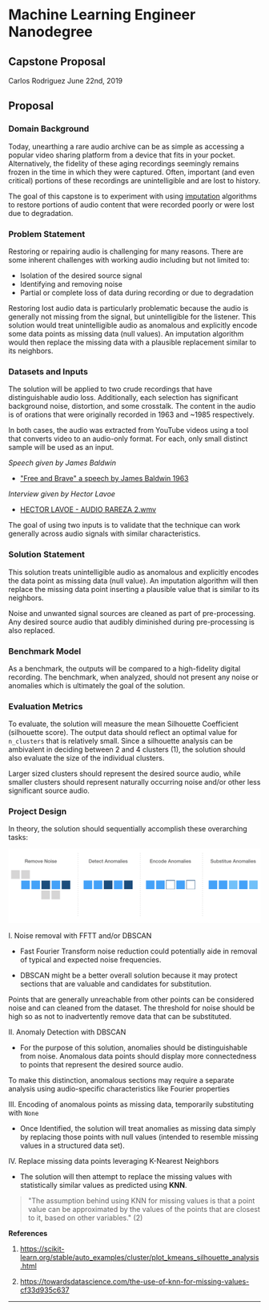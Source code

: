 # Machine Learning Engineer Nanodegree
## Capstone Proposal
Carlos Rodriguez
June 22nd, 2019

## Proposal

### Domain Background

Today, unearthing a rare audio archive can be as simple as accessing a popular video sharing platform from a device that fits in your pocket. Alternatively, the fidelity of these aging recordings seemingly remains frozen in the time in which they were captured. Often, important (and even critical) portions of these recordings are unintelligible and are lost to history.

The goal of this capstone is to experiment with using [imputation](https://en.wikipedia.org/wiki/Imputation_(statistics)) algorithms to restore portions of audio content that were recorded poorly or were lost due to degradation.

### Problem Statement

Restoring or repairing audio is challenging for many reasons. There are some inherent challenges with working audio including but not limited to:

- Isolation of the desired source signal
- Identifying and removing noise
- Partial or complete loss of data during recording or due to degradation

Restoring lost audio data is particularly problematic because the audio is generally not missing from the signal, but unintelligible for the listener. This solution would treat unintelligible audio as anomalous and explicitly encode some data points as missing data (null values). An imputation algorithm would then replace the missing data with a plausible replacement similar to its neighbors.

### Datasets and Inputs

The solution will be applied to two crude recordings that have distinguishable audio loss. Additionally, each selection has significant background noise, distortion, and some crosstalk. The content in the audio is of orations that were originally recorded in 1963 and ~1985 respectively.  

In both cases, the audio was extracted from YouTube videos using a tool that converts video to an audio-only format. For each, only small distinct sample will be used as an input.

*Speech given by James Baldwin*
  - ["Free and Brave" a speech by James Baldwin 1963](https://www.youtube.com/watch?v=EMYgOfcgMaI)

*Interview given by Hector Lavoe*
  - [HECTOR LAVOE - AUDIO RAREZA 2.wmv](https://www.youtube.com/watch?v=ICvmLoBPX4o&t=40s)

The goal of using two inputs is to validate that the technique can work generally across audio signals with similar characteristics.


### Solution Statement

This solution treats unintelligible audio as anomalous and explicitly encodes the data point as missing data (null value). An imputation algorithm will then replace the missing data point inserting a plausible value that is similar to its neighbors.

Noise and unwanted signal sources are cleaned as part of pre-processing. Any desired source audio that audibly diminished during pre-processing is also replaced.

### Benchmark Model

As a benchmark, the outputs will be compared to a high-fidelity digital recording. The benchmark, when analyzed, should not present any noise or anomalies which is ultimately the goal of the solution.   

### Evaluation Metrics

To evaluate, the solution will measure the mean Silhouette Coefficient (silhouette score). The output data should reflect an optimal value for `n_clusters` that is relatively small.  Since a silhouette analysis can be ambivalent in deciding between 2 and 4 clusters (1), the solution should also evaluate the size of the individual clusters.

Larger sized clusters should represent the desired source audio, while smaller clusters should represent naturally occurring noise and/or other less significant source audio.

### Project Design

In theory, the solution should sequentially accomplish these overarching tasks:

![workflow](flow.png "Workflow")

I. Noise removal with FFTT and/or DBSCAN
  - Fast Fourier Transform noise reduction could potentially aide in removal of typical and expected noise frequencies.

  - DBSCAN might be a better overall solution because it may protect sections that are valuable and candidates for substitution.

   Points that are generally unreachable  from other points can be considered noise and can cleaned from the dataset. The threshold for noise should be high so as not to inadvertently remove data that can be substituted.

II. Anomaly Detection with DBSCAN
  - For the purpose of this solution, anomalies should be distinguishable from noise. Anomalous data points should display more connectedness to points that represent the desired source audio.

  To make this distinction, anomalous sections may require a separate analysis using audio-specific characteristics like Fourier properties

III. Encoding of anomalous points as missing data, temporarily substituting with `None`

  - Once Identified, the solution will treat anomalies as missing data simply by replacing those points with null values (intended to resemble missing values in a structured data set).

IV. Replace missing data points leveraging K-Nearest Neighbors

  - The solution will then attempt to replace the missing values with statistically similar values as predicted using **KNN**.

  > "The assumption behind using KNN for missing values is that a point value can be approximated by the values of the points that are closest to it, based on other variables." (2)



**References**

1. https://scikit-learn.org/stable/auto_examples/cluster/plot_kmeans_silhouette_analysis.html

1. https://towardsdatascience.com/the-use-of-knn-for-missing-values-cf33d935c637

-----------
